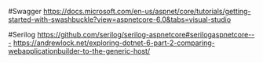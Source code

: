 
#Swagger
https://docs.microsoft.com/en-us/aspnet/core/tutorials/getting-started-with-swashbuckle?view=aspnetcore-6.0&tabs=visual-studio

#Serilog
https://github.com/serilog/serilog-aspnetcore#serilogaspnetcore---
https://andrewlock.net/exploring-dotnet-6-part-2-comparing-webapplicationbuilder-to-the-generic-host/
